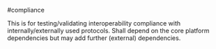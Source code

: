 #compliance

This is for testing/validating interoperability compliance with internally/externally used protocols.
Shall depend on the core platform dependencies but may add further (external) dependencies.